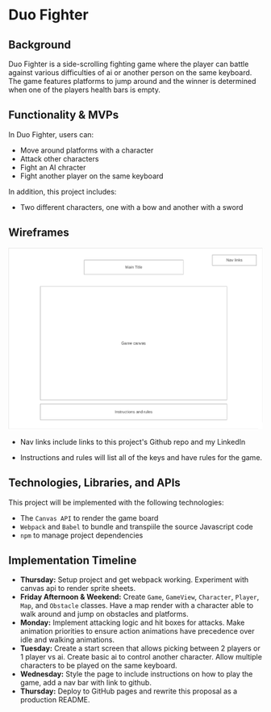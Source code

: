 # Duo Fighter

## Background

Duo Fighter is a side-scrolling fighting game where the player can battle against various difficulties of ai or another person on the same keyboard. The game features platforms to jump around and the winner is determined when one of the players health bars is empty.

## Functionality & MVPs

In Duo Fighter, users can:
* Move around platforms with a character
* Attack other characters
* Fight an AI chracter
* Fight another player on the same keyboard

In addition, this project includes:
* Two different characters, one with a bow and another with a sword

## Wireframes

![wireframe](/src/assets/wireframe.png "Wireframe")

* Nav links include links to this project's Github repo and my LinkedIn

* Instructions and rules will list all of the keys and have rules for the game.

## Technologies, Libraries, and APIs

This project will be implemented with the following technologies:
* The `Canvas API` to render the game board
* `Webpack` and `Babel` to bundle and transpiile the source Javascript code
* `npm` to manage project dependencies

## Implementation Timeline

* **Thursday:** Setup project and get webpack working. Experiment with canvas api to render sprite sheets.
* **Friday Afternoon & Weekend:** Create `Game`, `GameView`, `Character`, `Player`, `Map`, and `Obstacle` classes. Have a map render with a character able to walk around and jump on obstacles and platforms.
* **Monday:** Implement attacking logic and hit boxes for attacks. Make animation priorities to ensure action animations have precedence over idle and walking animations.
* **Tuesday:** Create a start screen that allows picking between 2 players or 1 player vs ai. Create basic ai to control another character. Allow multiple characters to be played on the same keyboard.
* **Wednesday:** Style the page to include instructions on how to play the game, add a nav bar with link to github.
* **Thursday:** Deploy to GitHub pages and rewrite this proposal as a production README.
